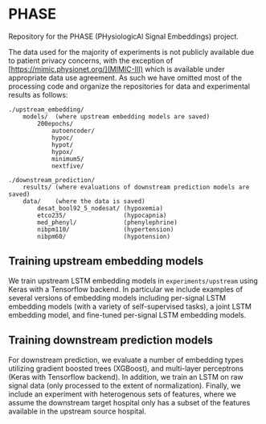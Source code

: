 # PHASE
Repository for the PHASE (PHysiologicAl Signal Embeddings) project.

The data used for the majority of experiments is not publicly available due to patient privacy concerns, with the exception of [https://mimic.physionet.org/](MIMIC-III) which is available under appropriate data use agreement.  As such we have omitted most of the processing code and organize the repositories for data and experimental results as follows:

    ./upstream_embedding/
        models/  (where upstream embedding models are saved)
            200epochs/
                autoencoder/
                hypoc/
                hypot/
                hypox/
                minimum5/
                nextfive/
                
    ./downstream_prediction/
        results/ (where evaluations of downstream prediction models are saved)
        data/    (where the data is saved)
            desat_bool92_5_nodesat/ (hypoxemia)
            etco235/                (hypocapnia)
            med_phenyl/             (phenylephrine)
            nibpm110/               (hypertension)
            nibpm60/                (hypotension)
            

## Training upstream embedding models

We train upstream LSTM embedding models in `experiments/upstream` using Keras with a Tensorflow backend.  In particular we include examples of several versions of embedding models including per-signal LSTM embedding models (with a variety of self-supervised tasks), a joint LSTM embedding model, and fine-tuned per-signal LSTM embedding models.

## Training downstream prediction models

For downstream prediction, we evaluate a number of embedding types utilizing gradient boosted trees (XGBoost), and multi-layer perceptrons (Keras with Tensorflow backend).  In addition, we train an LSTM on raw signal data (only processed to the extent of normalization).  Finally, we include an experiment with heterogenous sets of features, where we assume the downstream target hospital only has a subset of the features available in the upstream source hospital.

